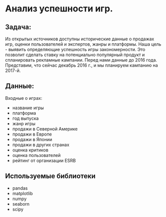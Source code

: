 # Анализ успешности игр.

## Задача:

Из открытых источников доступны исторические данные о продажах игр, оценки пользователей и экспертов, жанры и платформы. Наша цель - выявить определяющие успешность игры закономерности. Это позволит сделать ставку на потенциально популярный продукт и спланировать рекламные кампании.
Перед нами данные до 2016 года. Представим, что сейчас декабрь 2016 г., и мы планируем кампанию на 2017-й.

## Данные:
Входные о играх:
- название игры
- платформа
- год выпуска
- жанр игры
- продажи в Северной Америке
- продажи в Европе
- продажи в Японии
- продажи в других странах
- оценка критиков
- оценка пользователей
- рейтинг от организации ESRB

## Используемые библиотеки
- pandas
- matplotlib
- numpy
- seaborn
- scipy

